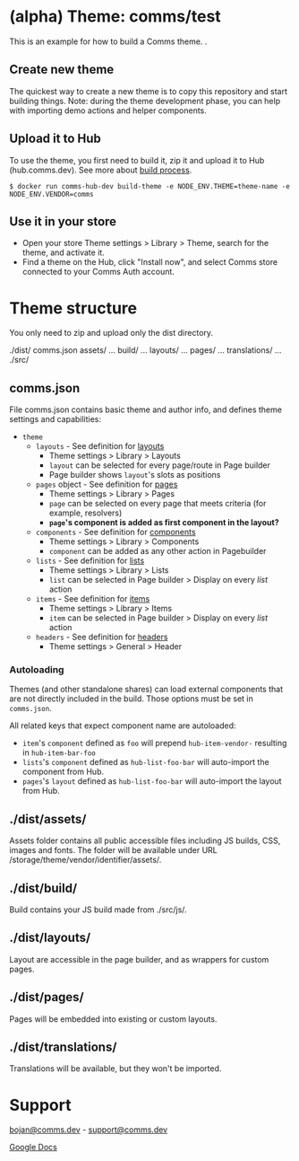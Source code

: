 # (alpha) Theme: comms/test
This is an example for how to build a Comms theme. 
.

## Create new theme
The quickest way to create a new theme is to copy this repository and start building things.
Note: during the theme development phase, you can help with importing demo actions and helper components.

## Upload it to Hub
To use the theme, you first need to build it, zip it and upload it to Hub (hub.comms.dev). See more about [build process](https://github.com/CommsCenter/CommsExamples/tree/master/shares).

`$ docker run comms-hub-dev build-theme -e NODE_ENV.THEME=theme-name -e NODE_ENV.VENDOR=comms`

## Use it in your store
- Open your store Theme settings > Library > Theme, search for the theme, and activate it.
- Find a theme on the Hub, click "Install now", and select Comms store connected to your Comms Auth account.

# Theme structure
You only need to zip and upload only the dist directory.

./dist/
  comms.json
  assets/
    ...
  build/
    ...
  layouts/
    ...
  pages/
    ...
  translations/
    ...
./src/

## comms.json
File comms.json contains basic theme and author info, and defines theme settings and capabilities:
 - `theme`
   - `layouts` - See definition for [layouts](https://github.com/CommsCenter/comms-examples/blob/master/shares/06_layouts/README.md)
     - Theme settings > Library > Layouts
     - `layout` can be selected for every page/route in Page builder
     - Page builder shows `layout`'s slots as positions
   - `pages` object - See definition for [pages](https://github.com/CommsCenter/comms-examples/blob/master/shares/03_pages/README.md)
     - Theme settings > Library > Pages
     - `page` can be selected on every page that meets criteria (for example, resolvers)
     - **`page`'s component is added as first component in the layout?**
   - `components` - See definition for [components](https://github.com/CommsCenter/comms-examples/blob/master/shares/05_components/README.md)
     - Theme settings > Library > Components
     - `component` can be added as any other action in Pagebuilder
   - `lists` - See definition for [lists](https://github.com/CommsCenter/comms-examples/blob/master/shares/01_lists/README.md)
     - Theme settings > Library > Lists
     - `list` can be selected in Page builder > Display on every _list_ action
   - `items` - See definition for [items](https://github.com/CommsCenter/comms-examples/blob/master/shares/02_items/README.md)
     - Theme settings > Library > Items
     - `item` can be selected in Page builder > Display on every _list_ action
   - `headers` - See definition for [headers](https://github.com/CommsCenter/comms-examples/blob/master/shares/07_headers/README.md)
     - Theme settings > General > Header

### Autoloading
Themes (and other standalone shares) can load external components that are not directly included in the build. Those options must be set in `comms.json`.

All related keys that expect component name are autoloaded:
 - `item`'s `component` defined as `foo` will prepend `hub-item-vendor-` resulting in `hub-item-bar-foo`
 - `lists`'s `component` defined as `hub-list-foo-bar` will auto-import the component from Hub.
 - `pages`'s `layout` defined as `hub-list-foo-bar` will auto-import the layout from Hub.

## ./dist/assets/
Assets folder contains all public accessible files including JS builds, CSS, images and fonts. The folder will be available under URL /storage/theme/vendor/identifier/assets/.

## ./dist/build/
Build contains your JS build made from ./src/js/.

## ./dist/layouts/
Layout are accessible in the page builder, and as wrappers for custom pages.

## ./dist/pages/
Pages will be embedded into existing or custom layouts.

## ./dist/translations/
Translations will be available, but they won't be imported.

# Support
bojan@comms.dev - support@comms.dev

[Google Docs](https://docs.google.com/document/d/1IMnrldSreonteAo2hb9GwwMbqiQpTB_zcaQGfOabJmc)